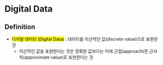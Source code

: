 # Digital Data
## Definition
- <mark class="hltr-trippy">디지털 데이터 (Digital Data)</mark> : 데이터를 이산적인 값(discrete value)으로 표현한 것
	- 이산적인 값을 표현한다는 것은 정확한 값보다는 이에 근접(approach)한 근사치(approximate value)로 표현한다는 것
